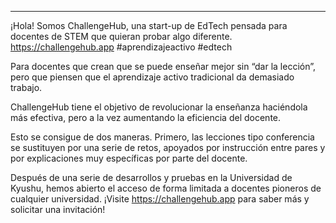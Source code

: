 ---
¡Hola! Somos ChallengeHub, una start-up de EdTech pensada para docentes de STEM que quieran probar algo diferente.
https://challengehub.app
#aprendizajeactivo #edtech

Para docentes que crean que se puede enseñar mejor sin “dar la lección”, pero que piensen que el aprendizaje activo tradicional da demasiado trabajo.

ChallengeHub tiene el objetivo de revolucionar la enseñanza haciéndola más efectiva, pero a la vez aumentando la eficiencia del docente.

Esto se consigue de dos maneras. Primero, las lecciones tipo conferencia se sustituyen por una serie de retos, apoyados por instrucción entre pares y por explicaciones muy específicas por parte del docente.

Después de una serie de desarrollos y pruebas en la Universidad de Kyushu, hemos abierto el acceso de forma limitada a docentes pioneros de cualquier universidad.
¡Visite https://challengehub.app para saber más y solicitar una invitación!
